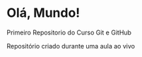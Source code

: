 # Olá, Mundo!
 Primeiro Repositorio do Curso Git e GitHub

 Repositório criado durante uma aula ao vivo
